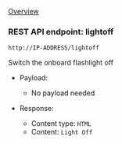 [Overview](_OVERVIEW.md) 

### REST API endpoint: lightoff

`http://IP-ADDRESS/lightoff`


Switch the onboard flashlight off

- Payload:
    - No payload needed

- Response:
  - Content type: `HTML`
  - Content: `Light Off`